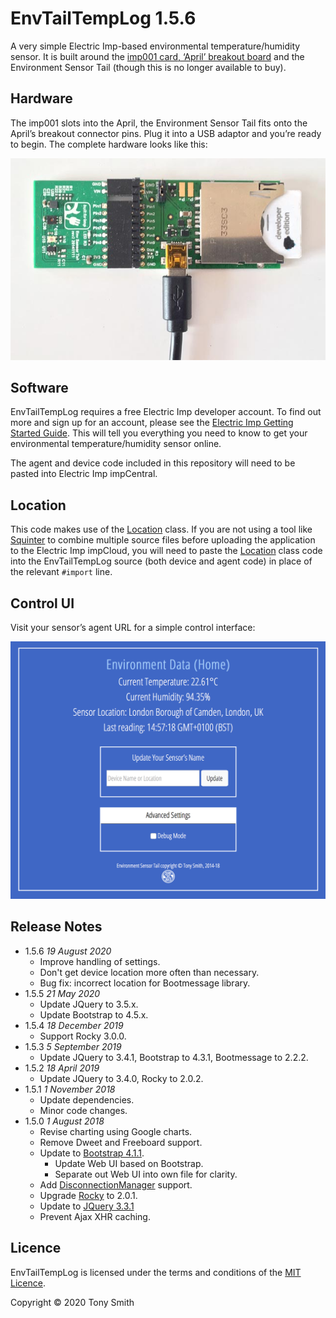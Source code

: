 # EnvTailTempLog 1.5.6 #

A very simple Electric Imp-based environmental temperature/humidity sensor. It is built around the [imp001 card, ‘April’ breakout board](https://developer.electricimp.com/gettingstarted/devkits) and the Environment Sensor Tail (though this is no longer available to buy).

## Hardware ##

The imp001 slots into the April, the Environment Sensor Tail fits onto the April’s breakout connector pins. Plug it into a USB adaptor and you’re ready to begin. The complete hardware looks like this:

![Hardware](images/hardware.jpg)

## Software ##

EnvTailTempLog requires a free Electric Imp developer account. To find out more and sign up for an account, please see the [Electric Imp Getting Started Guide](https://developer.electricimp.com/gettingstarted). This will tell you everything you need to know to get your environmental temperature/humidity sensor online.

The agent and device code included in this repository will need to be pasted into Electric Imp impCentral.

## Location ##

This code makes use of the [Location](https://github.com/smittytone/Location) class. If you are not using a tool like [Squinter](https://smittytone.net/squinter/) to combine multiple source files before uploading the application to the Electric Imp impCloud, you will need to paste the [Location](https://github.com/smittytone/Location) class code into the EnvTailTempLog source (both device and agent code) in place of the relevant `#import` line.

## Control UI ##

Visit your sensor’s agent URL for a simple control interface:

<p><img src="images/ui.png" width="746" alt="The Web UI"/></p>

## Release Notes ##

- 1.5.6 *19 August 2020*
    - Improve handling of settings.
    - Don't get device location more often than necessary.
    - Bug fix: incorrect location for Bootmessage library.
- 1.5.5 *21 May 2020*
    - Update JQuery to 3.5.x.
    - Update Bootstrap to 4.5.x.
- 1.5.4 *18 December 2019*
    - Support Rocky 3.0.0.
- 1.5.3 *5 September 2019*
    - Update JQuery to 3.4.1, Bootstrap to 4.3.1, Bootmessage to 2.2.2.
- 1.5.2 *18 April 2019*
    - Update JQuery to 3.4.0, Rocky to 2.0.2.
- 1.5.1 *1 November 2018*
    - Update dependencies.
    - Minor code changes.
- 1.5.0 *1 August 2018*
    - Revise charting using Google charts.
    - Remove Dweet and Freeboard support.
    - Update to [Bootstrap 4.1.1](https://getbootstrap.com/).
        - Update Web UI based on Bootstrap.
        - Separate out Web UI into own file for clarity.
    - Add [DisconnectionManager](https://github.com/smittytone/generic/blob/master/disconnect.nut) support.
    - Upgrade [Rocky](https://developer.electricimp.com/libraries/utilities/rocky) to 2.0.1.
    - Update to [JQuery 3.3.1](https://jquery.com)
    - Prevent Ajax XHR caching.

## Licence ##

EnvTailTempLog is licensed under the terms and conditions of the [MIT Licence](./LICENSE).

Copyright &copy; 2020 Tony Smith
